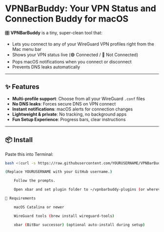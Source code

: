 # VPNBarBuddy: Your VPN Status and Connection Buddy for macOS

🎛️ **VPNBarBuddy** is a tiny, super-clean tool that:
- Lets you connect to any of your WireGuard VPN profiles right from the Mac menu bar
- Shows your VPN status live (🟢 Connected / 🔴 Not Connected)
- Pops macOS notifications when you connect or disconnect
- Prevents DNS leaks automatically

---

## ✨ Features

- **Multi-profile support**: Choose from all your WireGuard `.conf` files
- **No DNS leaks**: Forces secure DNS on VPN connect
- **Instant notifications**: macOS alerts for connection changes
- **Lightweight & private**: No tracking, no background apps
- **Fun Setup Experience**: Progress bars, clear instructions

---

## 📦 Install

Paste this into Terminal:

```bash
bash <(curl -s https://raw.githubusercontent.com/YOURUSERNAME/VPNBarBuddy/main/install.sh)

(Replace YOURUSERNAME with your GitHub username.)

    Follow the prompts.

    Open xbar and set plugin folder to ~/vpnbarbuddy-plugins (or wherever you chose).

🎯 Requirements

    macOS Catalina or newer

    WireGuard tools (brew install wireguard-tools)

    xbar (BitBar successor) (optional auto-install during setup)
